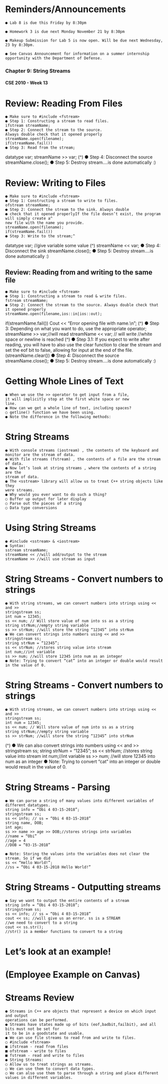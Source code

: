 # Reminders/Announcements

```
● Lab 8 is due this Friday by 8:30pm
```
```
● Homework 3 is due next Monday November 21 by 8:30pm
```
```
● Makeup Submission for Lab 5 is now open. Will be due next Wednesday,
23 by 8:30pm.
```
```
● See Canvas Announcement for information on a summer internship
opportunity with the Department of Defense.
```

### Chapter 9: String Streams

#### CSE 2010 - Week 13


# Review: Reading From Files

```
● Make sure to #include <fstream>
● Step 1: Constructing a stream to read files.
ifstream streamName;
● Step 2: Connect the stream to the source.
Always double check that it opened properly
streamName.open(filename);
if(streamName.fail())
● Step 3: Read from the stream;
```
datatype var; streamName >> var; (^)
● Step 4: Disconnect the source
streamName.close();
● Step 5: Destroy stream....is done
automatically :)


# Review: Writing to Files

```
● Make sure to #include <fstream>
● Step 1: Constructing a stream to write to files.
ofstream streamName;
● Step 2: Connect the stream to the sink. Always double
● check that it opened properlyIf the file doesn’t exist, the program will simply create a^
new file with the name you provide.
streamName.open(filename);
if(streamName.fail())
● Step 3: Write to the stream;^
```
datatype var; //give variable some value (^)
streamName << var;
● Step 4: Disconnect the sink
streamName.close();
● Step 5: Destroy stream....is done automatically :)


## Review: Reading from and writing to the same file

```
● Make sure to #include <fstream>
● Step 1: Constructing a stream to read & write files.
fstream streamName;
● Step 2: Connect the stream to the source. Always double check that it opened properly
streamName.open(filename,ios::in|ios::out);
```
if(streamName.fail()) Cout << “Error opening file with name.\n”; (^)
● Step 3: Depending on what you want to do, use the appropriate operator; streamName >> var;//will read
streamName << var; // will write //white space or newline is reached (^)
● Step 3.1: If you expect to write after reading, you will have to also use the clear function to clear the stream and set the
eof bit to false, allowing for input at the end of the file. (streamName.clear())
● Step 4: Disconnect the source
streamName.close();
● Step 5: Destroy stream....is done automatically :)


# Getting Whole Lines of Text

```
● When we use the >> operator to get input from a file,
it will implicitly stop at the first white space or new
line.
● How can we get a whole line of text, including spaces?
○ getline() function we have been using.
● Note the difference in the following methods:
```

# String Streams

```
● With console streams (iostream) , the contents of the keyboard and
monitor are the stream of data.
● With file streams (fstream) , the contents of a file are the stream of data.
● Now let’s look at string streams , where the contents of a string are the
stream of data.
● The <sstream> library will allow us to treat C++ string objects like they
were streams.
● Why would you ever want to do such a thing?
○ Buffer up output for later display
○ Parse out the pieces of a string
○ Data type conversions
```

# Using String Streams

```
● #include <sstream> & <iostream>
● Syntax:
sstream streamName;
streamName << //will add/output to the stream
streamName >> //will use stream as input
```

# String Streams - Convert numbers to strings

```
● With string streams, we can convert numbers into strings using << and >>
stringstream ss;
int num = 12345;
ss << num; // Will store value of num into ss as a string
string strNum;//empty string variable
ss >> strNum; //will store the string “12345” into strNum
● We can convert strings into numbers using << and >>
stringstream ss;
string strNum = “12345”;
ss << strNum; //stores string value into stream
int num;//int variable
ss >> num; //will store 12345 into num as an integer
● Note: Trying to convert “cat” into an integer or double would result in the value of 0.
```

# String Streams - Convert numbers to strings

```
● With string streams, we can convert numbers into strings using << and >>
stringstream ss;
int num = 12345;
ss << num; // Will store value of num into ss as a string
string strNum;//empty string variable
ss >> strNum; //will store the string “12345” into strNum
```
(^) ● We can also convert strings into numbers using << and >>
stringstream ss;
string strNum = “12345”;
ss << strNum; //stores string value into stream
int num;//int variable
ss >> num; //will store 12345 into num as an integer
● Note: Trying to convert “cat” into an integer or double would result in the value of 0.


# String Streams - Parsing

```
● We can parse a string of many values into different variables of different datatypes.
string info = “Obi 4 03-15-2018”;
stringstream ss;
ss << info; // ss = “Obi 4 03-15-2018”
string name, DOB;
int age;
ss >> name >> age >> DOB;//stores strings into variables
//name = “Obi”
//age = 4
//DOB = “03-15-2018”
```
```
● Note: Storing the values into the variables does not clear the stream. So if we did
ss << “Hello World!”;
//ss = “Obi 4 03-15-2018 Hello World!”
```

# String Streams - Outputting streams

```
● Say we want to output the entire contents of a stream
string info = “Obi 4 03-15-2018”;
stringstream ss;
ss << info; // ss = “Obi 4 03-15-2018”
cout << ss; //will give us an error. ss is a STREAM
//we need to convert to a string
cout << ss.str();
//str() is a member functions to convert to a string
```

# Let’s look at an example!

# (Employee Example on Canvas)


# Streams Review

```
● Streams in C++ are objects that represent a device on which input and output
operations can be performed.
● Streams have states made up of bits (eof,badbit,failbit), and all bits must not be set for
it to be in a goodstate and usable.
● We can use file streams to read from and write to files.
○ #include <fstream>
■ ifstream - read from files
■ ofstream - write to files
■ fstream - read and write to files
● String Streams:
○ Allow us to treat strings as streams.
○ We can use them to convert data types.
○ We can also use them to parse through a string and place different values in different variables.
```

